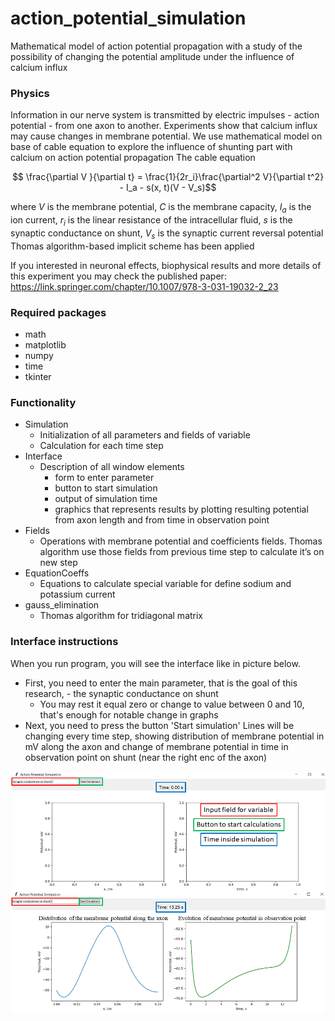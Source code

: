 # action_potential_simulation
Mathematical model of action potential propagation with a study of the possibility of changing the potential amplitude under the influence of calcium influx

### Physics 
Information in our nerve system is transmitted by electric impulses - action potential - from one axon to another. Experiments show that calcium influx may cause changes in membrane potential. We use mathematical model on base of cable equation to explore the influence of shunting part with calcium on action potential propagation
The cable equation 
```math
 \frac{\partial V }{\partial t} = \frac{1}{2r_i}\frac{\partial^2 V}{\partial t^2} - I_a - s(x, t)(V - V_s)
```
where $V$ is the membrane potential, $C$ is the membrane capacity, $I_a$ is the ion current, $r_i$ is the linear resistance of the intracellular fluid, $s$ is the synaptic conductance on shunt, $V_s$ is the synaptic current reversal potential
Thomas algorithm-based implicit scheme has been applied

If you interested in neuronal effects, biophysical results and more details of this experiment you may check the published paper: https://link.springer.com/chapter/10.1007/978-3-031-19032-2_23

### Required packages
- math
- matplotlib
- numpy
- time
- tkinter


### Functionality
* Simulation 
    * Initialization of all parameters and fields of variable
    * Calculation for each time step
* Interface
  * Description of all window elements
    * form to enter parameter
    * button to start simulation
    * output of simulation time
    * graphics that represents results by plotting resulting potential from axon length
and from time in observation point
* Fields
  * Operations with membrane potential and coefficients fields. Thomas algorithm use those fields from previous time step to calculate it’s on new step
* EquationCoeffs
  * Equations to calculate special variable for define sodium and potassium current
* gauss_elimination
  * Thomas algorithm for tridiagonal matrix

### Interface instructions
When you run program, you will see the interface like in picture below. 
* First, you need to enter the main parameter, that is the goal of this research, - the synaptic conductance on shunt
    * You may rest it equal zero or change to value between 0 and 10, that's enough for notable change in graphs
* Next, you need to press the button 'Start simulation'
Lines will be changing every time step, showing distribution of membrane potential in mV along the axon and change of membrane potential in time in observation point on shunt (near the right enc of the axon)

![](/assets/images/interface.png)
